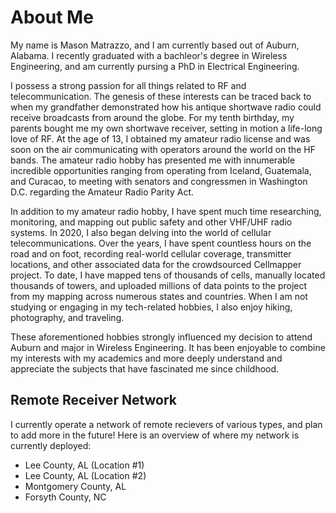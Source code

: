 # About Me

My name is Mason Matrazzo, and I am currently based out of Auburn, Alabama. I recently graduated with a bachleor's degree in Wireless Engineering, and am currently pursing a PhD in Electrical Engineering. 

I possess a strong passion for all things related to RF and telecommunication. The genesis of these interests can be traced back to when my grandfather demonstrated how his antique shortwave radio could receive broadcasts from around the globe. For my tenth birthday, my parents bought me my own shortwave receiver, setting in motion a life-long love of RF. At the age of 13, I obtained my amateur radio license and was soon on the air communicating with operators around the world on the HF bands. The amateur radio hobby has presented me with innumerable incredible opportunities ranging from operating from Iceland, Guatemala, and Curacao, to meeting with senators and congressmen in Washington D.C. regarding the Amateur Radio Parity Act.

In addition to my amateur radio hobby, I have spent much time researching, monitoring, and mapping out public safety and other VHF/UHF radio systems. In 2020, I also began delving into the world of cellular telecommunications. Over the years, I have spent countless hours on the road and on foot, recording real-world cellular coverage, transmitter locations, and other associated data for the crowdsourced Cellmapper project. To date, I have mapped tens of thousands of cells, manually located thousands of towers, and uploaded millions of data points to the project from my mapping across numerous states and countries. When I am not studying or engaging in my tech-related hobbies, I also enjoy hiking, photography, and traveling.

These aforementioned hobbies strongly influenced my decision to attend Auburn and major in Wireless Engineering. It has been enjoyable to combine my interests with my academics and more deeply understand and appreciate the subjects that have fascinated me since childhood.

## Remote Receiver Network

I currently operate a network of remote recievers of various types, and plan to add more in the future! Here is an overview of where my network is currently deployed:

- Lee County, AL (Location #1)
- Lee County, AL (Location #2)
- Montgomery County, AL
- Forsyth County, NC
